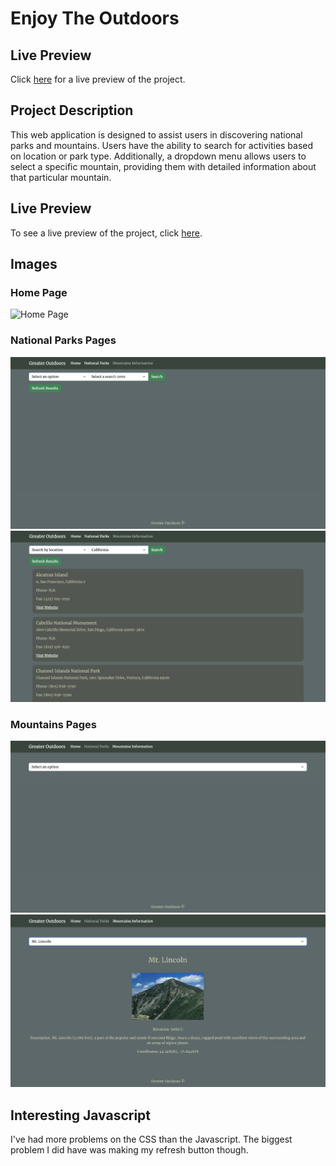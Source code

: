 # Enjoy The Outdoors

## Live Preview
Click [here]() for a live preview of the project.

## Project Description

This web application is designed to assist users in discovering national parks and mountains. Users have the ability to search for activities based on location or park type. Additionally, a dropdown menu allows users to select a specific mountain, providing them with detailed information about that particular mountain.

## Live Preview

To see a live preview of the project, click [here]().

## Images

### Home Page
![Home Page](./images/HomePage.png "Home Page")

### National Parks Pages
![National Parks Page](./src/images/NationalParksPage.png "National Parks")
![National Parks Page](./src/images/NationalParksPage2.png "National Parks")

### Mountains Pages
![Mountains Page](./src/images/MountainsPage.png "Mountain")
![Mountains Page](./src/images/MountainsPage2.png "Mountain")

## Interesting Javascript

I've had more problems on the CSS than the Javascript. The biggest problem I did have was making my refresh button though.
